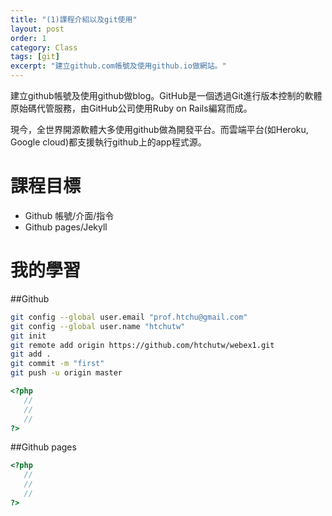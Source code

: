 ```yaml
---
title: "(1)課程介紹以及git使用"
layout: post
order: 1
category: Class
tags: [git]
excerpt: "建立github.com帳號及使用github.io做網站。"
---
```


建立github帳號及使用github做blog。GitHub是一個透過Git進行版本控制的軟體原始碼代管服務，由GitHub公司使用Ruby on Rails編寫而成。

現今，全世界開源軟體大多使用github做為開發平台。而雲端平台(如Heroku, Google cloud)都支援執行github上的app程式源。

# 課程目標
- Github 帳號/介面/指令
- Github pages/Jekyll

# 我的學習

##Github

```sh
git config --global user.email "prof.htchu@gmail.com"
git config --global user.name "htchutw"
git init
git remote add origin https://github.com/htchutw/webex1.git
git add .
git commit -m "first"
git push -u origin master
```

```php
<?php
   //
   //
   //
?>
```
##Github pages

```php
<?php
   //
   //
   //
?>
```


[1]: https://github.com/        "GitHub"
[2]: https://pages.github.com/  "GitHub Pages"
[3]: https://jekyllrb.com/      "Jekyll"
[4]: http://markdown.tw         "Markdown文件"
[5]: http://dillinger.io/       "Dillinger"









